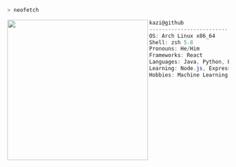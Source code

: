 ```zsh
> neofetch
```

<img align="left" src="https://64.media.tumblr.com/d196e4f97b7b5ee0290cb35226cc31fd/381d65079ed6b1a8-f1/s640x960/9f2072f145df1c9a7b120354f7e5c031793c64f2.gifv" width="320" /> 

```csharp
kazi@github
-------------------------
OS: Arch Linux x86_64
Shell: zsh 5.8
Pronouns: He/Him
Frameworks: React
Languages: Java, Python, HTML, CSS
Learning: Node.js, Express, PostgreSQL, C++
Hobbies: Machine Learning, Big Data !! 

```
